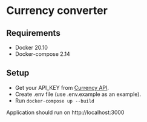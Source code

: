 # Currency converter

## Requirements

* Docker 20.10
* Docker-compose 2.14

## Setup
* Get your API_KEY from [Currency API](https://apilayer.com/marketplace/exchangerates_data-api).
* Create .env file (use .env.example as an example).
* Run `docker-compose up --build`

Application should run on http://localhost:3000
